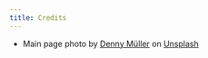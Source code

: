 ```yaml
---
title: Credits
---
```


- Main page photo by [Denny Müller](https://unsplash.com/es/@redaquamedia?utm_source=unsplash&utm_medium=referral&utm_content=creditCopyText) on [Unsplash](https://unsplash.com/s/photos/rubber-boots?utm_source=unsplash&utm_medium=referral&utm_content=creditCopyText)
   